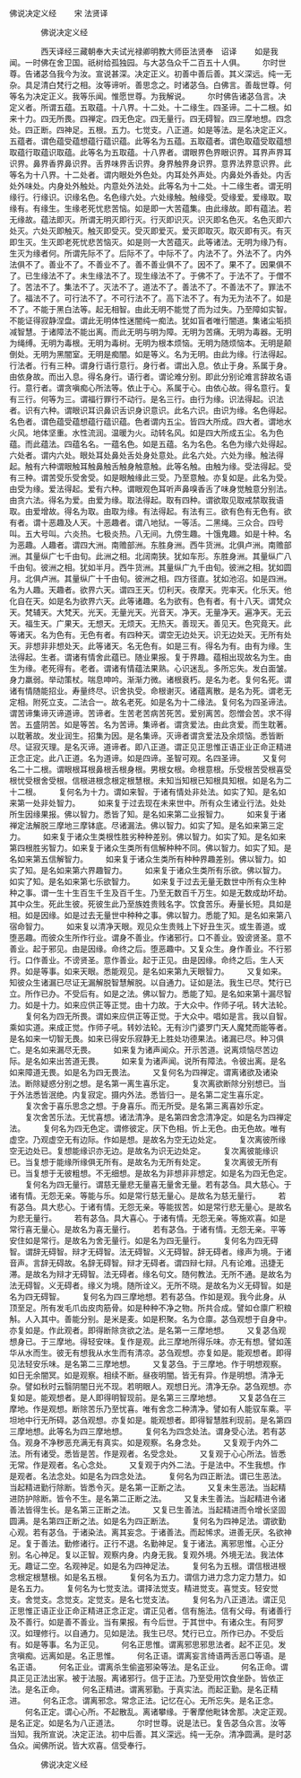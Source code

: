   佛说决定义经
　　宋 法贤译




　　　　佛说决定义经

　　　　西天译经三藏朝奉大夫试光禄卿明教大师臣法贤奉　诏译
　　如是我闻。一时佛在舍卫国。祇树给孤独园。与大苾刍众千二百五十人俱。
　　尔时世尊。告诸苾刍我今为汝。宣说甚深。决定正义。初善中善后善。其义深远。纯一无杂。具足清白梵行之相。汝等谛听。善思念之。时诸苾刍。白佛言。善哉世尊。何等名为决定正义。我等乐闻。惟愿世尊。为我解说。
　　尔时佛告诸苾刍言。决定义者。所谓五蕴。五取蕴。十八界。十二处。十二缘生。四圣谛。二十二根。如来十力。四无所畏。四禅定。四无色定。四无量行。四无碍智。四三摩地想。四念处。四正断。四神足。五根。五力。七觉支。八正道。如是等法。是名决定正义。五蕴者。谓色蕴受蕴想蕴行蕴识蕴。此等名为五蕴。五取蕴者。谓色取蕴受取蕴想取蕴行取蕴识取蕴。此等名为五取蕴。十八界者。谓眼界色界眼识界。耳界声界耳识界。鼻界香界鼻识界。舌界味界舌识界。身界触界身识界。意界法界意识界。此等名为十八界。十二处者。谓内眼处外色处。内耳处外声处。内鼻处外香处。内舌处外味处。内身处外触处。内意处外法处。此等名为十二处。十二缘生者。谓无明缘行。行缘识。识缘名色。名色缘六处。六处缘触。触缘受。受缘爱。爱缘取。取缘有。有缘生。生缘老死忧悲苦恼。如是即一大苦蕴集。由此缘故。即有蕴法。若无缘故。蕴法即灭。所谓无明灭即行灭。行灭即识灭。识灭即名色灭。名色灭即六处灭。六处灭即触灭。触灭即受灭。受灭即爱灭。爱灭即取灭。取灭即有灭。有灭即生灭。生灭即老死忧悲苦恼灭。如是则一大苦蕴灭。此等诸法。无明为缘乃有。生灭为缘者何。所谓先际不了。后际不了。中际不了。内法不了。外法不了。内外法俱不了。善业不了。不善业不了。善不善业俱不了。因不了。果不了。因果俱不了。已生缘法不了。未生缘法不了。现生缘法不了。于佛不了。于法不了。于僧不了。苦法不了。集法不了。灭法不了。道法不了。善法不了。不善法不了。罪法不了。福法不了。可行法不了。不可行法不了。高下法不了。有为无为法不了。如是不了。不能于黑白法等。起无相智。由此无明不能觉了而为过失。乃至障如实智。不能证得寂静涅盘。谓此无明体性迷闇纯一痴法。犹如盲者唯行闇道。集诸尘垢损减智慧。于诸障法不能出离。而此无明与明为障。无明为苦痛。无明为毒器。无明为绳缚。无明为毒根。无明为毒树。无明为根本烦恼。无明为随烦恼本。无明是颠倒处。无明为黑闇室。无明是痴闇。如是等义。名为无明。由此为缘。行法得起。行法者。行有三种。谓身行语行意行。身行者。谓出入息。依止于身。系属于身。由依身故。而出入息。得名身行。语行者。谓论难分别。即此分别论难言辞故名语行。意行者。谓贪嗔痴心所法等。依止于心。系属于心。由依心故。得名意行。复有三行。何等为三。谓福行罪行不动行。是名三行。由行为缘。识法得起。识法者。识有六种。谓眼识耳识鼻识舌识身识意识。此名六识。由识为缘。名色得起。名色者。谓色蕴受蕴想蕴行蕴识蕴。色者谓内五尘。皆四大所成。四大者。谓地水火风。地体坚重。水性流润。温暖为火。动转名风。如是四大所成五尘。名为色蕴。而此蕴法。四蕴名名。一蕴名色。如是五蕴。名为名色。名色为缘六处得起。六处者。谓内六处。眼处耳处鼻处舌处身处意处。此名六处。六处为缘。触法得起。触有六种谓眼触耳触鼻触舌触身触意触。此等名触。由触为缘。受法得起。受有三种。谓苦受乐受舍受。如是眼触缘此三受。乃至意触。亦复如是。此名为受。由受为缘。爱法得起。爱有六种。谓眼观色耳听声鼻嗅香舌了味身觉触意分别法。由贪六法。得名为爱。由爱为缘。取法得起。取有四种。谓欲取见取戒禁取我语取。由爱增故。得名为取。由取为缘。有法得起。有法有三。欲有色有无色有。欲有者。谓十恶趣及人天。十恶趣者。谓八地狱。一等活。二黑绳。三众合。四号叫。五大号叫。六炎热。七极炎热。八无间。九傍生趣。十饿鬼趣。如是十种。名为恶趣。人趣者。谓四大洲。南赡部洲。东胜身洲。西牛货洲。北俱卢洲。南赡部洲。其量纵广七千由旬。此洲之相。北阔南狭。犹如车形。东胜身洲。其量纵广八千由旬。彼洲之相。犹如半月。西牛货洲。其量纵广九千由旬。彼洲之相。犹如圆月。北俱卢洲。其量纵广十千由旬。彼洲之相。四方径直。犹如池沼。如是四洲。名为人趣。天趣者。欲界六天。谓四王天。忉利天。夜摩天。兜率天。化乐天。他化自在天。如是名为欲界六天。此等诸趣。名为欲有。色有者。有十八天。谓梵众天。梵辅天。大梵天。光天。无量光天。光音天。净天。无量净天。遍净天。无云天。福生天。广果天。无想天。无烦天。无热天。善现天。善见天。色究竟天。此等诸天。名为色有。无色有者。有四种天。谓空无边处天。识无边处天。无所有处天。非想非非想处天。此等诸天。名无色有。如是三有。得名为有。由有为缘。生法得起。生者。谓诸有情舍此蕴已。随业果报。复于界趣。蕴相出现故名为生。由生为缘。老死得有。老者。谓诸有情蕴法果熟。心识迷乱。多所忘失。发白面皱。身力羸弱。举动策杖。喘息呻吟。渐渐力微。诸根衰朽。是名为老。复何名死。谓诸有情随能招业。寿量终尽。识舍执受。命根谢灭。诸蕴离散。是名为死。谓老无定相。附死立支。二法合一。故名老死。如是名为十二缘法。复何名为四圣谛法。谓苦谛集谛灭谛道谛。苦谛者。生苦老苦病苦死苦。爱别离苦。怨憎会苦。求不得苦。五盛阴苦。如是等苦。名为苦谛。集谛者。谓贪爱法。由此贪爱。而生耽著。以耽著故。发业润生。招集为因。是名集谛。灭谛者谓贪爱法及余烦恼。悉皆断尽。证寂灭理。是名灭谛。道谛者。即八正道。谓正见正思惟正语正业正命正精进正念正定。此八正道。名为道谛。如是四谛。圣智可观。名四圣谛。
　　又复何名二十二根。谓眼根耳根鼻根舌根身根。男根女根。命根意根。乐受根苦受根喜受根忧受根舍受根。信根进根念根定根慧根。未知当知根已知根具知根。如是名为二十二根。
　　复何名为十力。谓如来智。于诸有情处非处法。如实了知。是名如来第一处非处智力。
　　如来复于过去现在未来世中。所有众生诸业行法。处处所生因缘果报。佛以智力。悉皆了知。是名如来第二业报智力。
　　如来复于诸禅定法解脱三摩地三摩钵底。尽诸漏法。佛以智力。如实了知。是名如来第三定力。
　　如来复于诸众生类根性胜劣种种差别。佛以智力。如实了知。是名如来第四根胜劣智力。如来复于诸众生类所有信解种种不同。佛以智力。如实了知。是名如来第五信解智力。
　　如来复于诸众生类所有种种界趣差别。佛以智力。如实了知。是名如来第六界趣智力。
　　如来复于诸众生类所有乐欲。佛以智力。如实了知。是名如来第七乐欲智力。
　　如来复于过去无量无数世中所有众生种种之事。谓一生十生百生千生及百千生。乃至无数百千万生。如是无数成劫坏劫。其中众生。死此生彼。死彼生此乃至族姓贵贱名字。饮食苦乐。寿量长短。具如是相。如是因缘。如是过去无量世中种种之事。佛以智力。悉能了知。是名如来第八宿命智力。
　　如来复以清净天眼。观见众生贵贱上下好丑生灭。或生善道。或堕恶趣。而彼众生所作行业。谓身不善业。作诸邪行。口不善业。毁谤贤圣。意不善业。起于邪见。由是因缘。命终之后。堕恶趣中。又复众生。身作善业。不行邪行。口作善业。不谤贤圣。意作善业。起于正见。由是因缘。命终之后。生人天界。如是等事。如来天眼。悉能观见。是名如来第九天眼智力。
　　又复如来。知彼众生诸漏已尽证无漏解脱智慧解脱。以自通力。证如是法。我生已尽。梵行已立。所作已办。不受后有。如是之法。佛以智力。悉能了知。是名如来第十漏尽智力。如是十力。如来应供正等正觉。由十力故。于大众中。作师子吼。转大法轮。
　　复何名为四无所畏。谓如来应供正等正觉。于大众中。唱如是言。我以自智。乘如实道。来成正觉。作师子吼。转妙法轮。无有沙门婆罗门天人魔梵而能等者。是名如来一切智无畏。如来已得安乐寂静无上胜处功德果法。诸漏已尽。种习俱亡。是名如来漏尽无畏。
　　如来复为诸声闻众。开示苦道。说离烦恼尽苦边际。是名如来出苦道无畏。
　　如来复为诸声闻。说所有障法。令彼出离。是名如来障道无畏。如是名为四无畏法。
　　又复何名为四禅定。谓离诸欲及诸染法。断除疑惑分别之想。是名第一离生喜乐定。
　　复次离欲断除分别想已。当于外法悉皆泯绝。内复寂定。摄内外法。悉皆归一。是名第二定生喜乐定。
　　复次舍于喜乐思念之想。于身喜乐。而无所受。是名第三离喜妙乐定。
　　复次舍苦乐法。无忧喜想。诸法清净。是名第四舍念清净定。如是名为四禅定法。
　　复何名为四无色定。谓修彼定。厌下色相。忻上无色。由无色故。唯有虚空。乃观虚空无有边际。作如是想。是故名为空无边处定。
　　复次离彼所缘空无边处已。复想能缘识亦无边。是故名为识无边处定。
　　复次离彼能缘识已。当复想于能缘所缘俱无所有。是故名为无所有处定。
　　复次离彼无所有已。当复想于无彼粗想。不无细想。是故名为非想非非想定。如是名为四无色定。
　　复何名为四无量行。谓慈无量悲无量喜无量舍无量。若有苾刍。具大慈心。于诸有情。无怨无亲。等能与乐。如是常行慈无量心。是故名为慈无量行。
　　若有苾刍。具大悲心。于诸有情。无怨无亲。等能拔苦。如是常行悲无量心。是故名为悲无量行。
　　若有苾刍。具大喜心。于诸有情。无怨无亲。等施欢喜。如是常行喜无量心。是故名为喜无量行。
　　若有苾刍。于诸有情。无怨无亲。平等安住如是常行。是故名为舍无量行。如是名为四无量行。
　　复何名为四无碍智。谓辞无碍智。辩才无碍智。法无碍智。义无碍智。辞无碍者。缘声为境。于诸音声。言辞无碍故。名辞无碍智。辩才无碍者。谓四辩七辩。凡有论难。迅捷无滞。是故名为辩才无碍智。法无碍者。缘名句文。随何教法。无所不通。是故名为法无碍智。义无碍者。缘义为境。随所诠义。无所不晓。是故名为义无碍智。如是名为四无碍智。
　　复何名为四三摩地想。若有苾刍。作如是观。我今此身。从顶至足。所有发毛爪齿皮肉筋骨。如是种种不净之物。所共合成。譬如仓廪广积粮斛。人入其中。善能分别。是米是麦。如是积聚。名为仓廪。苾刍观想于自身中。亦复如是。作此观者。即得断除贪欲之法。是名第一三摩地想。
　　又复苾刍观想身已。于三摩地。得轻安味。复作是观。此三摩地所得乐味。亦无有想。譬如莲华从水而生。彼无有想我从水生而有清凉。苾刍观想。亦复如是。能观想者。即得见法轻安乐味。是名第二三摩地想。
　　又复苾刍。于三摩地。作于明想观察。如日无余闇冥。如是观察。相续不断。昼夜明闇。皆无有异。作是明想。清净无杂。譬如秋时云翳阴闇日光不现。若明眼人。观想日光。清净无杂。苾刍观想。亦复如是。能观想者。是人即得明智现前。是名第三三摩地想。
　　又复苾刍在三摩地。作是观想。断除苦乐乃至忧喜。唯有舍念二种清净。譬如有人能驭车乘。平坦地中行无所碍。苾刍观想。亦复如是。能观想者。即得智慧胜利现前。是名第四三摩地想。此等名为四三摩地想。
　　复何名为四念处法。谓身受心法。若有苾刍。观身不净秽恶充满无有真实。如是观察。名身念处。
　　又复观于内外二法。所有诸受。悉皆是苦。作是观者。名受念处。
　　又复观于心心所法。皆悉无常。作是观者。名心念处。
　　又复观于内外二法。于是法中。不生我想。作是观者。名法念处。如是名为四念处法。
　　复何名为四正断法。谓已生恶法。当起精进勤行除断。皆悉令灭。是名第一正断之法。
　　又复未生恶法。当起精进防护除断。皆令不生。是名第二正断之法。
　　又复未生善法。当起精进令诸善法皆得生长。是名第三正断之法。
　　又复已生善法。当起精进而令增长坚固圆满。是名第四正断之法。如是名为四正断法。
　　复何名为四神足法。谓欲勤心观。若有苾刍。于诸染法。离其妄念。于诸善法。而起悕求。进善无厌。名欲神足。复于善法。勤修诸行。正行不退。名勤神足。复于诸法。离邪思惟。心正分别。名心神足。复以正智。观察内身。内身无我。复观外境。外境无法。我法体无。趣证二空。名观神足。如是名为四神足法。
　　复何名为五根。谓信根进根念根定根慧根。如是名五根。
　　复何名为五力。谓信力进力念力定力慧力。如是名五力。
　　复何名为七觉支法。谓择法觉支。精进觉支。喜觉支。轻安觉支。舍觉支。念觉支。定觉支。是名七觉支法。
　　复何名为八正道法。谓正见正思惟正语正业正命正精进正念正定。谓正见者。信有施法。信有父母。有诸善行及不善行。如是善不善业。当有果报。有今后世。于其世中。有诸众生。有阿罗汉。如理修行。以自通力。见如是法。我生已尽。梵行已立。所作已办。不受后有。如是等事。名为正见。
　　何名正思惟。谓离邪思邪思法者。起不正见。发贪嗔痴。远离如是。名正思惟。
　　何名正语。谓离妄言绮语两舌恶口等语。是名正语。
　　何名正业。谓离杀生偷盗邪染等法。是名正业。
　　何名正命。谓具正见正法出家。被于法服。离诸邪行。信于正法。乃至受用饮食坐卧。皆依正法。是名正命。
　　何名正精进。谓离邪勤。于真实法。而起正勤。是名正精进。
　　何名正念。谓离邪念。常念正法。记忆在心。无所忘失。是名正念。
　　何名正定。谓心心所。不起散乱。离诸攀缘。于奢摩他毗钵舍那。决定正观。是名正定。如是名为八正道法。
　　尔时世尊。说是法已。复告苾刍众言。汝等当知。我所宣说。决定正法。初中后善。其义深远。纯一无杂。清净圆满。是时苾刍众。闻佛所说。皆大欢喜。信受奉行。

　　　　佛说决定义经


